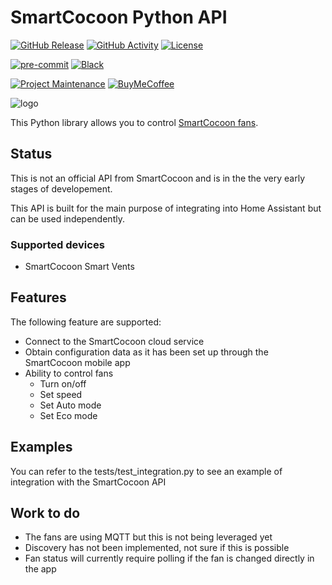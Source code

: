 # SmartCocoon Python API

[![GitHub Release][releases-shield]][releases]
[![GitHub Activity][commits-shield]][commits]
[![License][license-shield]](LICENSE)

[![pre-commit][pre-commit-shield]][pre-commit]
[![Black][black-shield]][black]

[![Project Maintenance][maintenance-shield]][user_profile]
[![BuyMeCoffee][buymecoffeebadge]][buymecoffee]

![logo](logo.png)

This Python library allows you to control [SmartCocoon fans](https://mysmartcocoon.com/).

## Status

This is not an official API from SmartCocoon and is in the the very early stages of developement.

This API is built for the main purpose of integrating into Home Assistant but can be used independently.

### Supported devices

- SmartCocoon Smart Vents

## Features

The following feature are supported:

- Connect to the SmartCocoon cloud service
- Obtain configuration data as it has been set up through the SmartCocoon mobile app
- Ability to control fans
  - Turn on/off
  - Set speed
  - Set Auto mode
  - Set Eco mode

## Examples

You can refer to the tests/test_integration.py to see an example of integration with the
SmartCocoon API

## Work to do

- The fans are using MQTT but this is not being leveraged yet
- Discovery has not been implemented, not sure if this is possible
- Fan status will currently require polling if the fan is changed directly in the app

[black]: https://github.com/psf/black
[black-shield]: https://img.shields.io/badge/code%20style-black-000000.svg?style=for-the-badge
[buymecoffee]: https://www.buymeacoffee.com/davepearce
[buymecoffeebadge]: https://img.shields.io/badge/buy%20me%20a%20coffee-donate-yellow.svg?style=for-the-badge
[commits-shield]: https://img.shields.io/github/commit-activity/y/davecpearce/pysmartcocoon.svg?style=for-the-badge
[commits]: https://github.com/davecpearce/pymywatertoronto/commits/main
[forum-shield]: https://img.shields.io/badge/community-forum-brightgreen.svg?style=for-the-badge
[forum]: https://community.home-assistant.io/
[license-shield]: https://img.shields.io/github/license/davecpearce/pysmartcocoon.svg?style=for-the-badge
[maintenance-shield]: https://img.shields.io/badge/maintainer-%40davecpearce-blue.svg?style=for-the-badge
[pre-commit]: https://github.com/pre-commit/pre-commit
[pre-commit-shield]: https://img.shields.io/badge/pre--commit-enabled-brightgreen?style=for-the-badge
[releases-shield]: https://img.shields.io/github/release/davecpearce/pysmartcocoon.svg?style=for-the-badge
[releases]: https://github.com/davecpearce/pysmartcocoon/releases
[user_profile]: https://github.com/davecpearce
